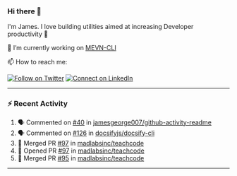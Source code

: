 ### Hi there 👋

I'm James. I love building utilities aimed at increasing Developer productivity :raised_hands: 

🔭 I’m currently working on [MEVN-CLI](https://github.com/madlabsinc/mevn-cli)

📫 How to reach me:

[![Follow on Twitter](https://img.shields.io/badge/--twitter?label=Twitter&logo=Twitter&style=social)](https://twitter.com/james_madhacks) [![Connect on LinkedIn](https://img.shields.io/badge/--linkedin?label=LinkedIn&logo=LinkedIn&style=social)](https://www.linkedin.com/in/jamesgeorge007)

---

### :zap: Recent Activity

<!--START_SECTION:activity-->
1. 🗣 Commented on [#40](https://github.com/jamesgeorge007/github-activity-readme/issues/40) in [jamesgeorge007/github-activity-readme](https://github.com/jamesgeorge007/github-activity-readme)
2. 🗣 Commented on [#126](https://github.com/docsifyjs/docsify-cli/issues/126) in [docsifyjs/docsify-cli](https://github.com/docsifyjs/docsify-cli)
3. 🎉 Merged PR [#97](https://github.com/madlabsinc/teachcode/pull/97) in [madlabsinc/teachcode](https://github.com/madlabsinc/teachcode)
4. 💪 Opened PR [#97](https://github.com/madlabsinc/teachcode/pull/97) in [madlabsinc/teachcode](https://github.com/madlabsinc/teachcode)
5. 🎉 Merged PR [#95](https://github.com/madlabsinc/teachcode/pull/95) in [madlabsinc/teachcode](https://github.com/madlabsinc/teachcode)
<!--END_SECTION:activity-->

---

<!--
**jamesgeorge007/jamesgeorge007** is a ✨ _special_ ✨ repository because its `README.md` (this file) appears on your GitHub profile.

Here are some ideas to get you started:

- 🌱 I’m currently learning ...
- 👯 I’m looking to collaborate on ...
- 🤔 I’m looking for help with ...
- 💬 Ask me about ...
- 😄 Pronouns: ...
- ⚡ Fun fact: ...
-->
